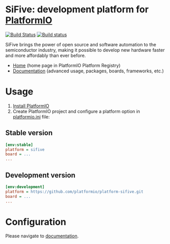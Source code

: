 # SiFive: development platform for [PlatformIO](http://platformio.org)
[![Build Status](https://travis-ci.org/platformio/platform-sifive.svg?branch=develop)](https://travis-ci.org/platformio/platform-sifive)
[![Build status](https://ci.appveyor.com/api/projects/status/bg71nvtdwpy989n9/branch/develop?svg=true)](https://ci.appveyor.com/project/ivankravets/platform-sifive/branch/develop)

SiFive brings the power of open source and software automation to the semiconductor industry, making it possible to develop new hardware faster and more affordably than ever before. 

* [Home](http://platformio.org/platforms/sifive) (home page in PlatformIO Platform Registry)
* [Documentation](http://docs.platformio.org/page/platforms/sifive.html) (advanced usage, packages, boards, frameworks, etc.)

# Usage

1. [Install PlatformIO](http://platformio.org)
2. Create PlatformIO project and configure a platform option in [platformio.ini](http://docs.platformio.org/page/projectconf.html) file:

## Stable version

```ini
[env:stable]
platform = sifive
board = ...
...
```

## Development version

```ini
[env:development]
platform = https://github.com/platformio/platform-sifive.git
board = ...
...
```

# Configuration

Please navigate to [documentation](http://docs.platformio.org/page/platforms/sifive.html).
